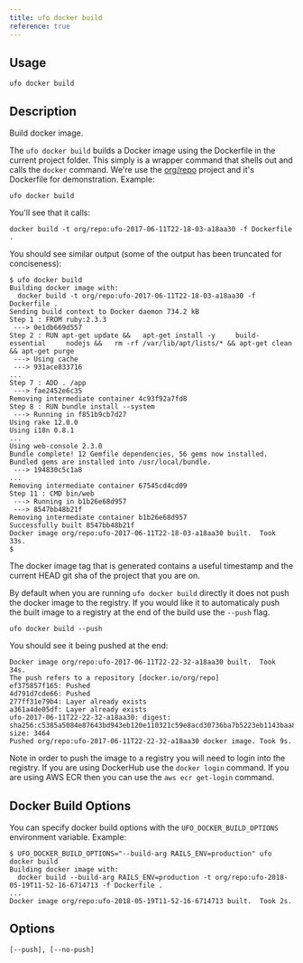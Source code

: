 ```yaml
---
title: ufo docker build
reference: true
---
```


## Usage

    ufo docker build

## Description

Build docker image.

The `ufo docker build` builds a Docker image using the Dockerfile in the current project folder.  This simply is a wrapper command that shells out and calls the `docker` command.  We're use the [org/repo](https://github.com/org/repo) project and it's Dockerfile for demonstration.  Example:

    ufo docker build

You'll see that it calls:

    docker build -t org/repo:ufo-2017-06-11T22-18-03-a18aa30 -f Dockerfile .

You should see similar output (some of the output has been truncated for conciseness):

    $ ufo docker build
    Building docker image with:
      docker build -t org/repo:ufo-2017-06-11T22-18-03-a18aa30 -f Dockerfile .
    Sending build context to Docker daemon 734.2 kB
    Step 1 : FROM ruby:2.3.3
     ---> 0e1db669d557
    Step 2 : RUN apt-get update &&   apt-get install -y     build-essential     nodejs &&   rm -rf /var/lib/apt/lists/* && apt-get clean && apt-get purge
     ---> Using cache
     ---> 931ace833716
    ...
    Step 7 : ADD . /app
     ---> fae2452e6c35
    Removing intermediate container 4c93f92a7fd8
    Step 8 : RUN bundle install --system
     ---> Running in f851b9cb7d27
    Using rake 12.0.0
    Using i18n 0.8.1
    ...
    Using web-console 2.3.0
    Bundle complete! 12 Gemfile dependencies, 56 gems now installed.
    Bundled gems are installed into /usr/local/bundle.
     ---> 194830c5c1a8
    ...
    Removing intermediate container 67545cd4cd09
    Step 11 : CMD bin/web
     ---> Running in b1b26e68d957
     ---> 8547bb48b21f
    Removing intermediate container b1b26e68d957
    Successfully built 8547bb48b21f
    Docker image org/repo:ufo-2017-06-11T22-18-03-a18aa30 built.  Took 33s.
    $

The docker image tag that is generated contains a useful timestamp and the current HEAD git sha of the project that you are on.

By default when you are running `ufo docker build` directly it does not push the docker image to the registry.  If you would like it to automaticaly push the built image to a registry at the end of the build use the `--push` flag.

    ufo docker build --push

You should see it being pushed at the end:

    Docker image org/repo:ufo-2017-06-11T22-22-32-a18aa30 built.  Took 34s.
    The push refers to a repository [docker.io/org/repo]
    ef375857f165: Pushed
    4d791d7cde66: Pushed
    277ff31e79b4: Layer already exists
    a361a4de05df: Layer already exists
    ufo-2017-06-11T22-22-32-a18aa30: digest: sha256:c5385a5084e87643bd943eb120e110321c59e8acd30736ba7b5223eb1143baa8 size: 3464
    Pushed org/repo:ufo-2017-06-11T22-22-32-a18aa30 docker image. Took 9s.

Note in order to push the image to a registry you will need to login into the registry.  If you are using DockerHub use the `docker login` command.  If you are using AWS ECR then you can use the `aws ecr get-login` command.

## Docker Build Options

You can specify docker build options with the `UFO_DOCKER_BUILD_OPTIONS` environment variable.  Example:

    $ UFO_DOCKER_BUILD_OPTIONS="--build-arg RAILS_ENV=production" ufo docker build
    Building docker image with:
      docker build --build-arg RAILS_ENV=production -t org/repo:ufo-2018-05-19T11-52-16-6714713 -f Dockerfile .
    ...
    Docker image org/repo:ufo-2018-05-19T11-52-16-6714713 built.  Took 2s.


## Options

```
[--push], [--no-push]  
```

